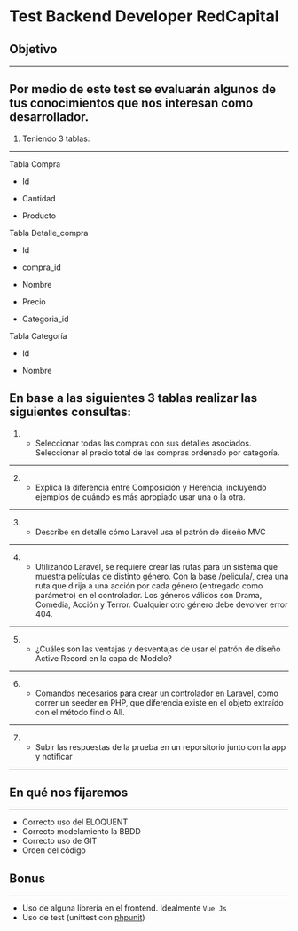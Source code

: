 # Test Backend Developer RedCapital

## Objetivo
---

Por medio de este test se evaluarán algunos de tus conocimientos que nos interesan como desarrollador.
---


1) Teniendo 3 tablas:

---
Tabla Compra

- Id

- Cantidad
- Producto

Tabla Detalle_compra

- Id

- compra_id

- Nombre

- Precio

- Categoria_id

Tabla Categoría

- Id

- Nombre

En base a las siguientes 3 tablas realizar las siguientes consultas:
---

1) - Seleccionar todas las compras con sus detalles asociados.
Seleccionar el precio total de las compras ordenado por categoría.
---
2) - Explica la diferencia entre Composición y Herencia, incluyendo ejemplos de cuándo es más
apropiado usar una o la otra.
---
3) - Describe en detalle cómo Laravel usa el patrón de diseño MVC
---

4) - Utilizando Laravel, se requiere crear las rutas para un sistema que muestra películas de distinto
género. Con la base /pelicula/, crea una ruta que dirija a una acción por cada género (entregado como
parámetro) en el controlador. Los géneros válidos son Drama, Comedia, Acción y Terror. Cualquier
otro género debe devolver error 404.

---

5) - ¿Cuáles son las ventajas y desventajas de usar el patrón de diseño Active Record en la capa de
Modelo?
---

6) - Comandos necesarios para crear un controlador en Laravel, como correr un seeder en PHP, que
diferencia existe en el objeto extraído con el método find o All.
---


7) - Subir las respuestas de la prueba en un reporsitorio  junto con la app y notificar  				
--- 



## En qué nos fijaremos 
---
* Correcto uso del ELOQUENT
* Correcto modelamiento la BBDD
* Correcto uso de GIT
* Orden del código

## Bonus
---
* Uso de alguna librería en el frontend. Idealmente `Vue Js`  
* Uso de test (unittest con [phpunit](https://phpunit.de/documentation.html))
